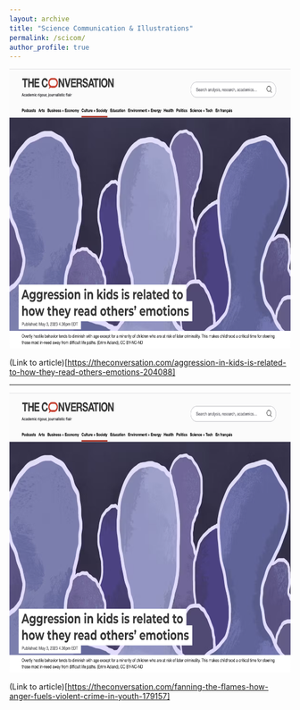 ```yaml
---
layout: archive
title: "Science Communication & Illustrations"
permalink: /scicom/
author_profile: true
---
```


<p align="center">
  <img src="/images/ConvEr.png" style="height: 500px; margin-right: 20px; margin-bottom: 0px; padding-top: 0px;">
</p>

(Link to article)[https://theconversation.com/aggression-in-kids-is-related-to-how-they-read-others-emotions-204088]

---

<p align="center">
  <img src="/images/ConvEr.png" style="height: 500px; margin-right: 20px; margin-bottom: 0px; padding-top: 0px;">
</p>

(Link to article)[https://theconversation.com/fanning-the-flames-how-anger-fuels-violent-crime-in-youth-179157]

